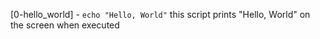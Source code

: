 [0-hello_world] - ```echo "Hello, World"``` this script prints "Hello, World" on the screen when executed
